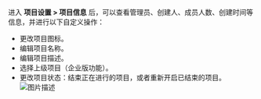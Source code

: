 进入 **项目设置 > 项目信息** 后，可以查看管理员、创建人、成员人数、创建时间等信息，并进行以下自定义操作：

- 更改项目图标。
- 编辑项目名称。
- 编辑项目描述。
- 选择上级项目（企业版功能）。
- 更改项目状态：结束正在进行的项目，或者重新开启已结束的项目。
![图片描述](https://main.qcloudimg.com/raw/7c6f00225042ff509815f39e1b2dbff8.png)
